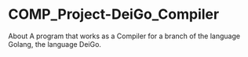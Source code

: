 # COMP_Project-DeiGo_Compiler
About A program that works as a Compiler for a branch of the language Golang, the language DeiGo.
